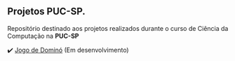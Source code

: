 ## Projetos PUC-SP. <br>
 Repositório destinado aos projetos realizados durante o curso de Ciência da Computação na **PUC-SP** <br>
 
 ✔️ [Jogo de Dominó](https://github.com/victoriaferrarese/Projetos_PUC-SP/tree/main/JogodeDomino) (Em desenvolvimento)

